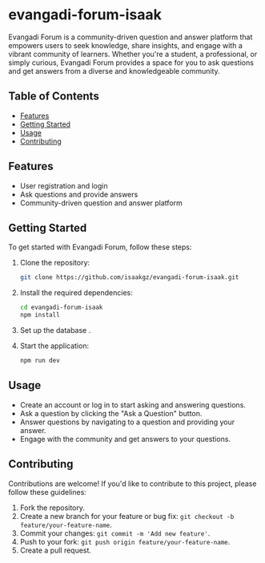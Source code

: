 # evangadi-forum-isaak
Evangadi Forum is a community-driven question and answer platform that empowers users to seek knowledge, share insights, and engage with a vibrant community of learners. Whether you're a student, a professional, or simply curious, Evangadi Forum provides a space for you to ask questions and get answers from a diverse and knowledgeable community.
## Table of Contents

- [Features](#features)
- [Getting Started](#getting-started)
- [Usage](#usage)
- [Contributing](#contributing)


## Features

- User registration and login
- Ask questions and provide answers
- Community-driven question and answer platform


## Getting Started

To get started with Evangadi Forum, follow these steps:

1. Clone the repository:

   ```bash
   git clone https://github.com/isaakgz/evangadi-forum-isaak.git
   ```

2. Install the required dependencies:

   ```bash
   cd evangadi-forum-isaak
   npm install
   ```

3. Set up the database .

4. Start the application:

   ```bash
   npm run dev
   ```

## Usage

- Create an account or log in to start asking and answering questions.
- Ask a question by clicking the "Ask a Question" button.
- Answer questions by navigating to a question and providing your answer.
- Engage with the community and get answers to your questions.

## Contributing

Contributions are welcome! If you'd like to contribute to this project, please follow these guidelines:

1. Fork the repository.
2. Create a new branch for your feature or bug fix: `git checkout -b feature/your-feature-name`.
3. Commit your changes: `git commit -m 'Add new feature'`.
4. Push to your fork: `git push origin feature/your-feature-name`.
5. Create a pull request.

